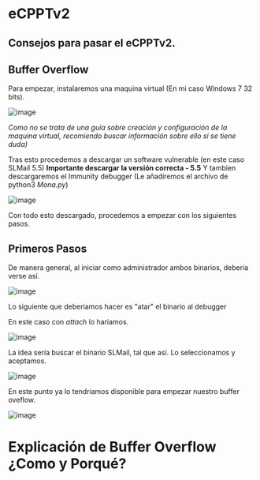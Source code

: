 # eCPPTv2

## Consejos para pasar el eCPPTv2.

## Buffer Overflow

Para empezar, instalaremos una maquina virtual (En mi caso Windows 7 32 bits).

![image](https://user-images.githubusercontent.com/87484792/194420200-1081e714-cfa4-4b4a-8573-e12ed0428e07.png)

*Como no se trata de una guia sobre creación y configuración de la maquina virtual, recomiendo buscar información sobre ello si se tiene duda)*

Tras esto procedemos a descargar un software vulnerable (en este caso SLMail 5.5) **Importante descargar la versión correcta - 5.5** 
Y tambien descargaremos el Immunity debugger (Le añadiremos el archivo de python3 *Mona.py*)


![image](https://user-images.githubusercontent.com/87484792/194422554-d389c5c5-0004-4e12-80e0-e04f5bae1109.png)

Con todo esto descargado, procedemos a empezar con los siguientes pasos.

## Primeros Pasos

De manera general, al iniciar como administrador ambos binarios, debería verse así.

![image](https://user-images.githubusercontent.com/87484792/194424124-31a41ab8-06f5-467c-bad2-da0fc8f99627.png)

Lo siguiente que deberiamos hacer es "atar" el binario al debugger

En este caso con *attach* lo hariamos.

![image](https://user-images.githubusercontent.com/87484792/194720198-1388eba4-b29c-4eae-81cc-016444096a88.png)

La idea sería buscar el binario SLMail, tal que así. Lo seleccionamos y aceptamos.

![image](https://user-images.githubusercontent.com/87484792/194720481-d9b95ac9-a61d-45e7-8c8e-7ae711ed2728.png)

En este punto ya lo tendriamos disponible para empezar nuestro buffer oveflow.

![image](https://user-images.githubusercontent.com/87484792/194720560-f5014b6c-1afe-4c7a-a6b0-02c555cefd0a.png)

# Explicación de Buffer Overflow ¿Como y Porqué?

